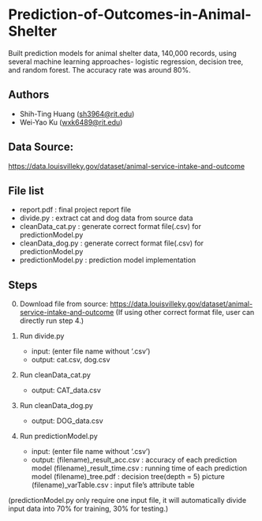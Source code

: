# Prediction-of-Outcomes-in-Animal-Shelter
Built prediction models for animal shelter data, 140,000 records, using several machine learning approaches- logistic regression, decision tree, and random forest. The accuracy rate was around 80%.

## Authors
* Shih-Ting Huang (sh3964@rit.edu)
* Wei-Yao Ku (wxk6489@rit.edu) 

## Data Source: 
https://data.louisvilleky.gov/dataset/animal-service-intake-and-outcome


## File list
* report.pdf          : final project report file
* divide.py           : extract cat and dog data from source data
* cleanData_cat.py    : generate correct format file(.csv) for predictionModel.py
* cleanData_dog.py    : generate correct format file(.csv) for predictionModel.py
* predictionModel.py  : prediction model implementation


## Steps
0. Download file from source:
   https://data.louisvilleky.gov/dataset/animal-service-intake-and-outcome
   (If using other correct format file, user can directly run step 4.)

1. Run divide.py
   - input: (enter file name without ‘.csv’)
   - output: cat.csv, dog.csv

2. Run cleanData_cat.py
    - output: CAT_data.csv

3. Run cleanData_dog.py
    - output: DOG_data.csv

4. Run predictionModel.py
   - input: (enter file name without ‘.csv’)
   - output: (filename)_result_acc.csv     : accuracy of each prediction model
             (filename)_result_time.csv    : running time of each prediction model
             (filename)_tree.pdf           : decision tree(depth = 5) picture
             (filename)_varTable.csv       : input file’s attribute table

(predictionModel.py only require one input file, it will automatically divide input data into 70% for training, 30% for testing.)
